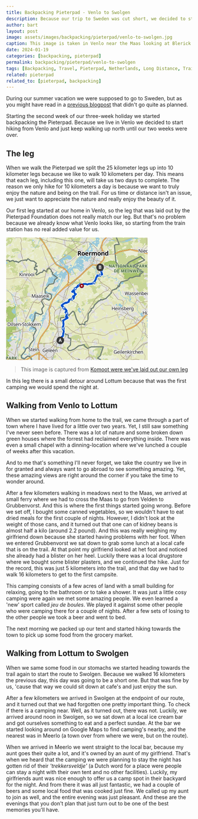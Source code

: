 ```yaml
---
title: Backpacking Pieterpad - Venlo to Swolgen
description: Because our trip to Sweden was cut short, we decided to start walking the Pieterpad for two weeks. Our first leg in those two weeks was Venlo to Swolgen.
author: bart
layout: post
image: assets/images/backpacking/pieterpad/venlo-to-swolgen.jpg
caption: This image is taken in Venlo near the Maas looking at Blerick.
date: 2024-01-19
categories: [backpacking, pieterpad]
permalink: backpacking/pieterpad/venlo-to-swolgen
tags: [Backpacking, Travel, Pieterpad, Netherlands, Long Distance, Trail, Venlo, Swolgen, Meerlo]
related: pieterpad
related_to: [pieterpad, backpacking]
---
```


During our summer vacation we were supposed to go to Sweden, but as you might have read in a [previous blogpost](./../2024-01-05-backpacking-sweden.md) that didn't go quite as planned.

Starting the second week of our three-week holiday we started backpacking the Pieterpad. Because we live in Venlo we decided to start hiking from Venlo and just keep walking up north until our two weeks were over.

## The leg

When we walk the Pieterpad we split the 25 kilometer legs up into 10 kilometer legs because we like to walk 10 kilometers per day. This means that each leg, including this one, will take us two days to complete. The reason we only hike for 10 kilometers a day is because we want to truly enjoy the nature and being on the trail. For us time or distance isn't an issue, we just want to appreciate the nature and really enjoy the beauty of it.

Our first leg started at our home in Venlo, so the leg that was laid out by the Pieterpad Foundation does not really match our leg. But that's no problem because we already know what Venlo looks like, so starting from the train station has no real added value for us.

![The leg we've created for walking from Venlo to Swolgen](/assets/images/backpacking/pieterpad/leg-sittard-roermond.png)
> This image is captured from [Komoot were we've laid out our own leg](https://www.komoot.com/nl-nl/tour/1258297933)

In this leg there is a small detour around Lottum because that was the first camping we would spend the night at.

## Walking from Venlo to Lottum

When we started walking from home to the trail, we came through a part of town where I have lived for a little over two years. Yet, I still saw something I've never seen before. There was a lot of nature and some broken down green houses where the forrest had reclaimed everything inside. There was even a small chapel with a dinning-location where we've lunched a couple of weeks after this vacation.

And to me that's something I'll never forget, we take the country we live in for granted and always want to go abroad to see something amazing. Yet, these amazing views are right around the corner if you take the time to wonder around.

After a few kilometers walking in meadows next to the Maas, we arrived at small ferry where we had to cross the Maas to go from Velden to Grubbenvorst. And this is where the first things started going wrong. Before we set off, I bought some canned vegetables, so we wouldn't have to eat dried meals for the first couple of nights. However, I didn't look at the weight of those cans, and it turned out that one can of kidney beans is almost half a kilo (around 2.2 pound). And this was really weighing my girlfriend down because she started having problems with her foot. When we entered Grubbenvorst we sat down to grab some lunch at a local cafe that is on the trail. At that point my girlfriend looked at het foot and noticed she already had a blister on her heel. Luckily there was a local drugstore where we bought some blister plasters, and we continued the hike. Just for the record, this was just 5 kilometers into the trail, and that day we had to walk 16 kilometers to get to the first campsite.

This camping consists of a few acres of land with a small building for relaxing, going to the bathroom or to take a shower. It was just a little cosy camping were again we met some amazing people. We even learned a 'new' sport called _jeu de boules_. We played it against some other people who were camping there for a couple of nights. After a few sets of losing to the other people we took a beer and went to bed.

The next morning we packed up our tent and started hiking towards the town to pick up some food from the grocery market.

## Walking from Lottum to Swolgen

When we same some food in our stomachs we started heading towards the trail again to start the route to Swolgen. Because we walked 16 kilometers the previous day, this day was going to be a short one. But that was fine by us, 'cause that way we could sit down at cafe's and just enjoy the sun.

After a few kilometers we arrived in Swolgen at the endpoint of our route, and it turned out that we had forgotten one pretty important thing. To check if there is a camping near. Well, as it turned out, there was not. Luckily, we arrived around noon in Swolgen, so we sat down at a local ice cream bar and got ourselves something to eat and a perfect sundae. At the bar we started looking around on Google Maps to find camping's nearby, and the nearest was in Meerlo (a town over from where we were, but on the route).

When we arrived in Meerlo we went straight to the local bar, because my aunt goes their quite a lot, and it's owned by an aunt of my girlfriend. That's when we heard that the camping we were planning to stay the night has gotten rid of their _'trekkersveldje'_ (a Dutch word for a place were people can stay a night with their own tent and no other facilities). Luckily, my girlfriends aunt was nice enough to offer us a camp spot in their backyard for the night. And from there it was all just fantastic, we had a couple of beers and some local food that was cooked just fine. We called up my aunt to join as well, and the entire evening was just pleasant. And these are the evenings that you don't plan that just turn out to be one of the best memories you'll have.